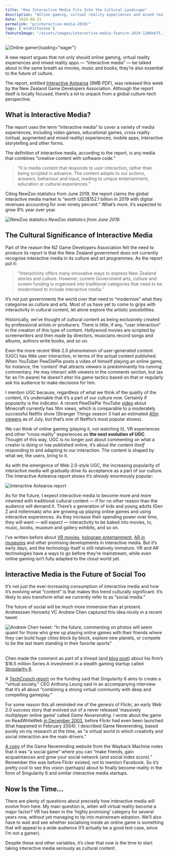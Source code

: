 ```yaml
---
title: "How Interactive Media Fits Into the Cultural Landscape"
description: "Online gaming, virtual reality experiences and mixed reality apps — interactive media — are among the fastest growing parts of the digital economy. But are they what we’d traditionally label as 'culture'?"
date: 2019-08-21
permalink: "p/interactive-media-2019/"
tags: ['enshittocene']
featureImage: "/assets/images/interactive-media-feature-2019-1200x675.jpg"
---
```


![Online gamer](/assets/images/interactive-media-feature-2019.jpg){loading="eager"}

A new report argues that not only should online gaming, virtual reality experiences and mixed reality apps — “interactive media” — be talked about in the same breath as movies, music and books, they’re also essential to the future of culture. 

The report, entitled [Interactive Aotearoa](https://nzgda.com/wp-content/uploads/2019/08/Interactive-Aotearoa-Report-2019_email.pdf) (9MB PDF), was released this week by the New Zealand Game Developers Association. Although the report itself is locally focused, there’s a lot to unpack from a global culture-tech perspective.

What is Interactive Media?
--------------------------

The report uses the term “interactive media” to cover a variety of media experiences, including video games, educational games, cross reality (virtual, augmented and mixed reality) experiences, mobile apps, interactive storytelling and other forms. 

The definition of interactive media, according to the report, is any media that combines “creative content with software code.”

> “It is media content that responds to user interaction, rather than being scripted in advance. The content adapts to our actions, answers, behaviour and input, leading to unique entertainment, education or cultural experiences.”

Citing NewZoo statistics from June 2019, the report claims the global interactive media market is “worth USD$152.1 billion in 2019 with digital revenues accounting for over ninety percent.” What’s more, it’s expected to grow 9% year over year.

![NewZoo statistics](/assets/images/newzoo-stats-2019.png)
*NewZoo statistics from June 2019.*

The Cultural Significance of Interactive Media
----------------------------------------------

Part of the reason the NZ Game Developers Association felt the need to produce its report is that the New Zealand government does not currently recognise interactive media in its culture and art programmes. As the report put it:

> “Interactivity offers many innovative ways to express New Zealand stories and culture. However, current Government arts, culture and screen funding is organised into traditional categories that need to be modernised to include interactive media.”

It’s not just governments the world over that need to “modernise” what they categorise as culture and arts. Most of us have yet to come to grips with interactivity in cultural content, let alone explore the artistic possibilities. 

Historically, we’ve thought of cultural content as being exclusively created by professional artists or producers. There is little, if any, “user interaction” in the creation of this type of content. Hollywood movies are scripted by screenwriters and then made by directors, musicians record songs and albums, authors write books, and so on. 

Even the more recent Web 2.0 phenomenon of user-generated content (UGC) has little user interaction, in terms of the actual content published. When YouTuber PewDiePie posts a video of himself playing an online game, for instance, the ‘content’ that attracts viewers is predominantly his running commentary. He may interact with viewers in the comments section, but (as far as I’m aware) he doesn’t alter his game tactics based on that or regularly ask his audience to make decisions for him. 

I mention UGC because, regardless of what we think of the quality of the content, it’s undeniable that it’s a part of our culture now. Certainly if popularity is the indicator. A recent PewDiePie YouTube [video](https://www.youtube.com/watch?v=3Ag0BzLkaD4) about Minecraft currently has 16m views, which is comparable to a moderately successful Netflix show (Stranger Things season 3 had an estimated [40m viewers](https://variety.com/2019/tv/news/stranger-things-season-3-record-viewership-1203265151/) as of July, but that’s one of Netflix’s most popular shows). 

We can think of online gaming (playing it, not watching it), VR experiences and other “cross reality” experiences as **the next evolution of UGC**. Thought of this way, UGC is no longer just about commenting on what a creator is doing or has published online, it’s about _the content itself_ responding to and adapting to our interaction. The content is shaped by what we, the users, bring to it. 

As with the emergence of Web 2.0-style UGC, the increasing popularity of interactive media will gradually drive its acceptance as a part of our culture. The Interactive Aotearoa report shows it’s _already_ enormously popular:

![Interactive Aotearoa report](/assets/images/Interactive-Aotearoa-report-2019.png)

As for the future, I expect interactive media to become more and more intwined with traditional cultural content — if for no other reason than the audience will demand it. There’s a generation of kids and young adults (Gen Z and millennials) who are growing up playing online games and using interactive experiences. As they increase their spending power over time, they will want — will _expect_ — interactivity to be baked into movies, tv, music, books, museum and gallery exhibits, and so on. 

I’ve written before about [VR movies](https://ricmac.org/2016/01/20/virtual-reality-content-other-than-gaming/), [hologram entertainment](https://ricmac.org/2017/03/14/mixed-reality/), [AR in museums](https://ricmac.org/2016/06/01/museums-digital-technology/) and other promising developments in interactive media. But it’s early days, and the technology itself is still relatively immature. VR and AR technologies have a ways to go before they’re mainstream, while even online gaming isn’t fully adapted to the cloud world yet.

Interactive Media is the Future of Social Too
---------------------------------------------

It’s not just the ever-increasing consumption of interactive media and how it’s evolving what “content” is that makes this trend culturally significant. It’s likely to also transform what we currently refer to as “social media.” 

The future of social will be much more immersive than at present. Andreessen Horowitz VC Andrew Chen captured this idea nicely in a recent tweet:

![Andrew Chen tweet: "In the future, commenting on photos will seem quaint for those who grew up playing online games with their friends where they can build huge cities block by block, explore new planets, or compete to be the last team standing in their favorite sports"](/assets/images/andrew-chen-tweet-2019.png) 

Chen made the comment as part of a thread (and [blog post](https://a16z.com/2019/08/13/singularity-6/)) about his firm’s $16.5 million Series A investment in a stealth gaming startup called [Singularity 6](https://www.singularity6.com/). 

A [TechCrunch report](https://techcrunch.com/2019/08/13/singularity-6-raises-16-5m-from-andreessen-horowitz-to-create-a-virtual-society/) on the funding said that Singularity 6 aims to create a “virtual society.” CEO Anthony Leung said in an accompanying interview that it’s all about “combining a strong virtual community with deep and compelling gameplay.” 

For some reason this all reminded me of the genesis of Flickr, an early Web 2.0 success story that evolved out of a never released ‘massively multiplayer online game’ called _Game Neverending_. I wrote about the game on ReadWriteWeb [in December 2003](https://web.archive.org/web/20040115014800/http://www.readwriteweb.com/2003/12/25.html), before Flickr had even been launched (that happened in February 2004). I described Game Neverending, based purely on my research at the time, as “a virtual world in which creativity and social interaction are the main drivers.” 

[A copy](https://web.archive.org/web/20031210164032/http://www.gameneverending.com/about.gne) of the Game Neverending website from the Wayback Machine notes that it was “a social game” where you can “make friends, gain acquaintances and grow your social network (and social index score).” Remember this was before Flickr existed, not to mention Facebook. So it’s pretty cool to see this vision (perhaps) about to finally become reality in the form of Singularity 6 and similar interactive media startups.

Now Is the Time…
----------------

There are plenty of questions about precisely how interactive media will evolve from here. My main question is, when will virtual reality become a major factor? VR has been in the ‘highly promising’ category for several years now, without yet managing to tip into mainstream adoption. We’ll also have to wait and see whether socialising inside an online game is something that will appeal to a wide audience (I’ll actually be a good test case, since I’m not a gamer). 

Despite these and other variables, it’s clear that _now_ is the time to start taking interactive media seriously as cultural content.
